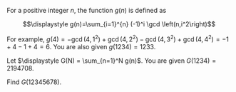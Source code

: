 For a positive integer $n$, the function $g(n)$ is defined as

$$\displaystyle g(n)=\sum_{i=1}^{n} (-1)^i \gcd \left(n,i^2\right)$$

For example, $g(4) = -\gcd \left(4,1^2\right) + \gcd \left(4,2^2\right) - \gcd \left(4,3^2\right) + \gcd \left(4,4^2\right) = -1+4-1+4=6$.
You are also given $g(1234)=1233$.


Let $\displaystyle G(N) = \sum_{n=1}^N g(n)$. You are given $G(1234) = 2194708$.


Find $G(12345678)$.